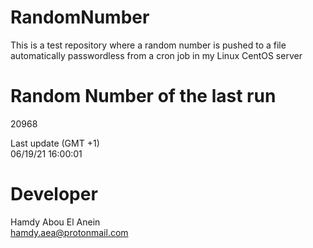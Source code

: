 # RandomNumber    
This is a test repository where a random number is pushed to a file automatically passwordless from a cron job in my Linux CentOS server    
# Random Number of the last run   
20968
      
Last update (GMT +1)    
06/19/21 16:00:01
# Developer    
Hamdy Abou El Anein   
hamdy.aea@protonmail.com
